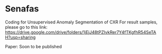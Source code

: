 # Senafas

Coding for Unsupervised Anomaly Segmentation of CXR 
For result samples, please go to this link: https://drive.google.com/drive/folders/1jEjJ48tPZIvkRer7Y4fTKgfhR54SeTAH?usp=sharing


Paper: Soon to be published 
